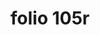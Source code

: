 ---
layout: edition
title: folio 105r
manuscript: Florence, Biblioteca Marucelliana, Carte Rajna XIX.15
sigla: R
iip: r105r.tif
milestone: 209
---
